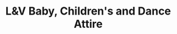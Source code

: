 ---
title: "L&V Baby, Children's and Dance Attire"
url: /havant/lundv-baby-childrens-and-dance-attire/
shop: Kleidung
---